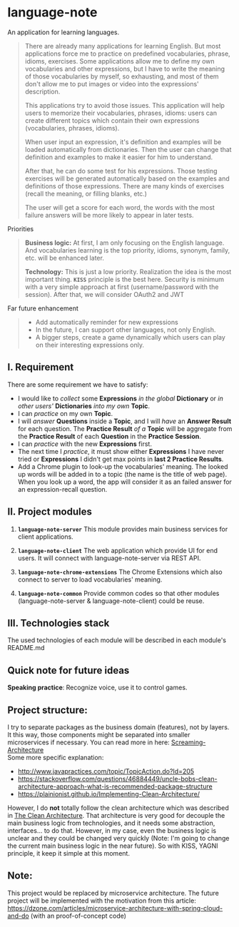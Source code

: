 language-note
==============
An application for learning languages.
> There are already many applications for learning English. But most applications force me to practice on predefined vocabularies, phrase, idioms, exercises. Some applications allow me to define my own vocabularies and other expressions, but I have to write the meaning of those vocabularies by myself, so exhausting, and most of them don't allow me to put images or video into the expressions' description.
>
> This applications try to avoid those issues.
> This application will help users to memorize their vocabularies, phrases, idioms: users can create different topics which contain their own expressions (vocabularies, phrases, idioms).<p/>
> When user input an expression, it's definition and examples will be loaded automatically from dictionaries. Then the user can change that definition and examples to make it easier for him to understand.<p/>
> After that, he can do some test for his expressions. Those testing exercises will be generated automatically based on the examples and definitions of those expressions. There are many kinds of exercises (recall the meaning, or filling blanks, etc.)<p/>
> The user will get a score for each word, the words with the most failure answers will be more likely to appear in later tests.<p/>

Priorities
> <strong>Business logic:</strong> At first, I am only focusing on the English language. And vocabularies learning is the top priority, idioms, synonym, family, etc. will be enhanced later.<p/>
> <strong>Technology:</strong> This is just a low priority. Realization the idea is the most important thing. <code><strong>KISS</strong></code> principle is the best here. Security is minimum with a very simple approach at first (username/password with the session). After that, we will consider OAuth2 and JWT<p/>

Far future enhancement
> - Add automatically reminder for new expressions  
> - In the future, I can support other languages, not only English. 
> - A bigger steps, create a game dynamically which users can play on their interesting expressions only.

## I. Requirement 
There are some requirement we have to satisfy:

- I would like to _collect_ some **Expressions** _in the global_ **Dictionary** or _in other users'_ **Dictionaries** _into my own_ **Topic**.
- I can _practice_ on my own **Topic**.
- I will _answer_ **Questions** inside a **Topic**, and I will _have_ an **Answer Result** for each question. The **Practice Result** _of a_ **Topic** will be aggregate from the **Practice Result** of each **Question** in the **Practice Session**. 
- I can _practice_ with the new **Expressions** first.
- The next time I _practice_, it must show either **Expressions** I have never tried or **Expressions** I didn't get max points in **last 2 Practice Results**.
- Add a Chrome plugin to look-up the vocabularies' meaning. The looked up words will be added in to a topic (the name is the title of web page). When you look up a word, the app will consider it as an failed answer for an expression-recall question. 

## II. Project modules
1. <code><strong>language-note-server</strong></code>
This module provides main business services for client applications.

2. <code><strong>language-note-client</strong></code>
The web application which provide UI for end users. It will connect with language-note-server via REST API.

3. <code><strong>language-note-chrome-extensions</strong></code>
The Chrome Extensions which also connect to server to load vocabularies' meaning.

4. <code><strong>language-note-common</strong></code>
Provide common codes so that other modules (language-note-server & language-note-client) could be reuse.

## III. Technologies stack
The used technologies of each module will be described in each module's README.md

## Quick note for future ideas
<b>Speaking practice</b>: Recognize voice, use it to control games. 

## Project structure:
I try to separate packages as the business domain (features), not by layers. It this way, those components might be separated into smaller microservices if necessary.
You can read more in here: <a href="https://8thlight.com/blog/uncle-bob/2011/09/30/Screaming-Architecture.html">Screaming-Architecture</a><br/>
Some more specific explanation: 
- http://www.javapractices.com/topic/TopicAction.do?Id=205
- https://stackoverflow.com/questions/46884449/uncle-bobs-clean-architecture-approach-what-is-recommended-package-structure
- https://plainionist.github.io/Implementing-Clean-Architecture/

However, I do <b>not</b> totally follow the clean architecture which was described in <a href="https://8thlight.com/blog/uncle-bob/2012/08/13/the-clean-architecture.html">The Clean Architecture</a>.
That architecture is very good for decouple the main business logic from technologies, and it needs some abstraction, interfaces... to do that. However, in my case, even the business logic is unclear and they could be changed very quickly (Note: I'm going to change the current main business logic in the near future). So with KISS, YAGNI principle, it keep it simple at this moment.

## Note:
This project would be replaced by microservice architecture.
The future project will be implemented with the motivation from this article:
https://dzone.com/articles/microservice-architecture-with-spring-cloud-and-do (with an proof-of-concept code)
